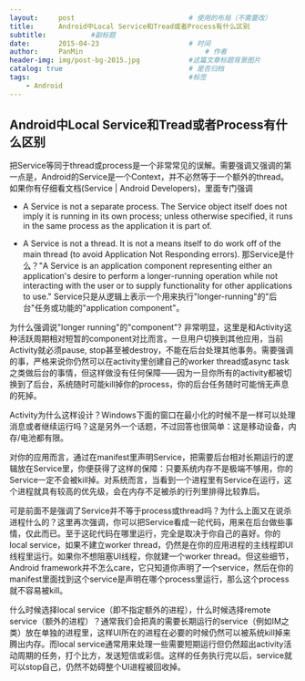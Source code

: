 ```yaml
---
layout:     post                            # 使用的布局（不需要改）
title:      Android中Local Service和Tread或者Process有什么区别                  # 标题
subtitle:           #副标题
date:       2015-04-23                      # 时间
author:     PanMin                              # 作者
header-img: img/post-bg-2015.jpg            #这篇文章标题背景图片
catalog: true                               # 是否归档
tags:                                       #标签
    - Android
---
```



## Android中Local Service和Tread或者Process有什么区别

把Service等同于thread或process是一个非常常见的误解。需要强调又强调的第一点是，Android的Service是一个Context，并不必然等于一个额外的thread。如果你有仔细看文档(Service | Android Developers)，里面专门强调

* A Service is not a separate process. The Service object itself does not imply it is running in its own process; unless otherwise specified, it runs in the same process as the application it is part of.

* A Service is not a thread. It is not a means itself to do work off of the main thread (to avoid Application Not Responding errors).
那Service是什么？"A Service is an application component representing either an application's desire to perform a longer-running operation while not interacting with the user or to supply functionality for other applications to use." Service只是从逻辑上表示一个用来执行"longer-running"的"后台"任务或功能的"application component"。

为什么强调说"longer running"的"component"? 非常明显，这里是和Activity这种活跃周期相对短暂的component对比而言。一旦用户切换到其他应用，当前Activity就必须pause, stop甚至被destroy，不能在后台处理其他事务。需要强调的事，严格来说你仍然可以在activity里创建自己的worker thread或async task之类做后台的事情，但这样做没有任何保障——因为一旦你所有的activity都被切换到了后台，系统随时可能kill掉你的process，你的后台任务随时可能悄无声息的死掉。

Activity为什么这样设计？Windows下面的窗口在最小化的时候不是一样可以处理消息或者继续运行吗？这是另外一个话题，不过回答也很简单：这是移动设备，内存/电池都有限。

对你的应用而言，通过在manifest里声明Service，把需要后台相对长期运行的逻辑放在Service里，你便获得了这样的保障：只要系统内存不是极端不够用，你的Service一定不会被kill掉。对系统而言，当看到一个进程里有Service在运行，这个进程就具有较高的优先级，会在内存不足被杀的行列里排得比较靠后。

可是前面不是强调了Service并不等于process或thread吗？为什么上面又在说杀进程什么的？这里再次强调，你可以把Service看成一砣代码，用来在后台做些事情，仅此而已。至于这砣代码在哪里运行，完全是取决于你自己的喜好。你的local service，如果不建立worker thread，仍然是在你的应用进程的主线程即UI线程里运行。如果你不想阻塞UI线程，你就建一个worker thread。但这些细节，Android framework并不怎么care，它只知道你声明了一个service，然后在你的manifest里面找到这个service是声明在哪个process里运行，那么这个process就不容易被kill。

什么时候选择local service（即不指定额外的进程），什么时候选择remote service（额外的进程）？通常我们会把真的需要长期运行的service（例如IM之类）放在单独的进程里，这样UI所在的进程在必要的时候仍然可以被系统kill掉来腾出内存。而local service通常用来处理一些需要短期运行但仍然超出activity活动周期的任务，打个比方，发送短信或彩信。这样的任务执行完以后，service就可以stop自己，仍然不妨碍整个UI进程被回收掉。
